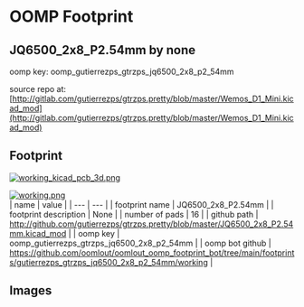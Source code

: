 # OOMP Footprint  
## JQ6500_2x8_P2.54mm  by none  
  
oomp key: oomp_gutierrezps_gtrzps_jq6500_2x8_p2_54mm  
  
source repo at: [http://gitlab.com/gutierrezps/gtrzps.pretty/blob/master/Wemos_D1_Mini.kicad_mod](http://gitlab.com/gutierrezps/gtrzps.pretty/blob/master/Wemos_D1_Mini.kicad_mod)  
## Footprint  
  
[![working_kicad_pcb_3d.png](working_kicad_pcb_3d_600.png)](working_kicad_pcb_3d.png)  
  
[![working.png](working_600.png)](working.png)  
| name | value | 
| --- | --- | 
| footprint name | JQ6500_2x8_P2.54mm | 
| footprint description | None | 
| number of pads | 16 | 
| github path | http://github.com/gutierrezps/gtrzps.pretty/blob/master/JQ6500_2x8_P2.54mm.kicad_mod | 
| oomp key | oomp_gutierrezps_gtrzps_jq6500_2x8_p2_54mm | 
| oomp bot github | https://github.com/oomlout/oomlout_oomp_footprint_bot/tree/main/footprints/gutierrezps_gtrzps_jq6500_2x8_p2_54mm/working | 
## Images  
